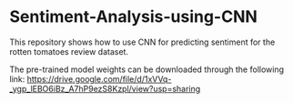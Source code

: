 # Sentiment-Analysis-using-CNN
This repository shows how to use CNN for predicting sentiment for the rotten tomatoes review dataset.

The pre-trained model weights can be downloaded through the following link:
https://drive.google.com/file/d/1xVVq-_ygp_lEBO6iBz_A7hP9ezS8Kzpl/view?usp=sharing
